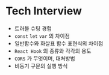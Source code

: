 # Tech Interview

* 트러블 슈팅 경험
* `const` `let` `var` 의 차이점
* 일반함수와 화살표 함수 표현식의 차이점
* `React Hook` 의 종류와 각각의 용도
* `CORS` 가 무엇이며, 대처방법
* 비동기 구문의 실행 방식

